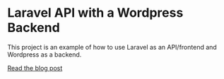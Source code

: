 # Laravel API with a Wordpress Backend

This project is an example of how to use Laravel as an API/frontend and Wordpress as a backend.

[Read the blog post](https://cmandersen.com/setting-up-a-laravel-api-with-a-wordpress-backend/)